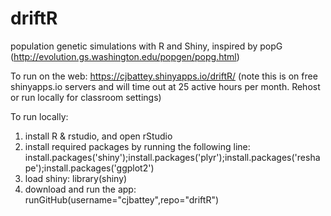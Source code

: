 # driftR
population genetic simulations with R and Shiny, inspired by popG (http://evolution.gs.washington.edu/popgen/popg.html)

To run on the web: 
https://cjbattey.shinyapps.io/driftR/
(note this is on free shinyapps.io servers and will time out at 25 active hours per month. Rehost or run locally for classroom settings)

To run locally: 
1. install R & rstudio, and open rStudio
2. install required packages by running the following line: 
  install.packages('shiny');install.packages('plyr');install.packages('reshape');install.packages('ggplot2')
3. load shiny:
  library(shiny)
4. download and run the app:
  runGitHub(username="cjbattey",repo="driftR")

